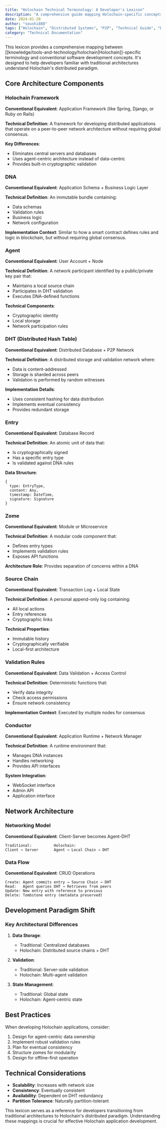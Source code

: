 ```yaml
---
title: "Holochain Technical Terminology: A Developer's Lexicon"
description: "A comprehensive guide mapping Holochain-specific concepts to conventional software development terminology, helping developers transition to distributed application development."
date: 2024-01-20
author: "soushi888"
tags: ["Holochain", "Distributed Systems", "P2P", "Technical Guide", "Development"]
category: "Technical Documentation"
---
```


This lexicon provides a comprehensive mapping between [[knowledge/tools-and-technology/holochain|Holochain]]-specific terminology and conventional software development concepts. It's designed to help developers familiar with traditional architectures understand Holochain's distributed paradigm.

## Core Architecture Components

### Holochain Framework

**Conventional Equivalent**: Application Framework (like Spring, Django, or Ruby on Rails)

**Technical Definition**: A framework for developing distributed applications that operate on a peer-to-peer network architecture without requiring global consensus.

**Key Differences**:

- Eliminates central servers and databases
- Uses agent-centric architecture instead of data-centric
- Provides built-in cryptographic validation

### DNA

**Conventional Equivalent**: Application Schema + Business Logic Layer

**Technical Definition**: An immutable bundle containing:

- Data schemas
- Validation rules
- Business logic
- Network configuration

**Implementation Context**: Similar to how a smart contract defines rules and logic in blockchain, but without requiring global consensus.

### Agent

**Conventional Equivalent**: User Account + Node

**Technical Definition**: A network participant identified by a public/private key pair that:

- Maintains a local source chain
- Participates in DHT validation
- Executes DNA-defined functions

**Technical Components**:

- Cryptographic identity
- Local storage
- Network participation rules

### DHT (Distributed Hash Table)

**Conventional Equivalent**: Distributed Database + P2P Network

**Technical Definition**: A distributed storage and validation network where:

- Data is content-addressed
- Storage is sharded across peers
- Validation is performed by random witnesses

**Implementation Details**:

- Uses consistent hashing for data distribution
- Implements eventual consistency
- Provides redundant storage

### Entry

**Conventional Equivalent**: Database Record

**Technical Definition**: An atomic unit of data that:

- Is cryptographically signed
- Has a specific entry type
- Is validated against DNA rules

**Data Structure**:

```
{
  type: EntryType,
  content: Any,
  timestamp: DateTime,
  signature: Signature
}
```

### Zome

**Conventional Equivalent**: Module or Microservice

**Technical Definition**: A modular code component that:

- Defines entry types
- Implements validation rules
- Exposes API functions

**Architecture Role**: Provides separation of concerns within a DNA

### Source Chain

**Conventional Equivalent**: Transaction Log + Local State

**Technical Definition**: A personal append-only log containing:

- All local actions
- Entry references
- Cryptographic links

**Technical Properties**:

- Immutable history
- Cryptographically verifiable
- Local-first architecture

### Validation Rules

**Conventional Equivalent**: Data Validation + Access Control

**Technical Definition**: Deterministic functions that:

- Verify data integrity
- Check access permissions
- Ensure network consistency

**Implementation Context**: Executed by multiple nodes for consensus

### Conductor

**Conventional Equivalent**: Application Runtime + Network Manager

**Technical Definition**: A runtime environment that:

- Manages DNA instances
- Handles networking
- Provides API interfaces

**System Integration**:

- WebSocket interface
- Admin API
- Application interface

## Network Architecture

### Networking Model

**Conventional Equivalent**: Client-Server becomes Agent-DHT

```
Traditional:          Holochain:
Client → Server       Agent → Local Chain → DHT
```

### Data Flow

**Conventional Equivalent**: CRUD Operations

```
Create: Agent commits entry → Source Chain → DHT
Read:   Agent queries DHT → Retrieves from peers
Update: New entry with reference to previous
Delete: Tombstone entry (metadata preserved)
```

## Development Paradigm Shift

### Key Architectural Differences

1. **Data Storage**:
   - Traditional: Centralized databases
   - Holochain: Distributed source chains + DHT

2. **Validation**:
   - Traditional: Server-side validation
   - Holochain: Multi-agent validation

3. **State Management**:
   - Traditional: Global state
   - Holochain: Agent-centric state

## Best Practices

When developing Holochain applications, consider:

1. Design for agent-centric data ownership
2. Implement robust validation rules
3. Plan for eventual consistency
4. Structure zomes for modularity
5. Design for offline-first operation

## Technical Considerations

- **Scalability**: Increases with network size
- **Consistency**: Eventually consistent
- **Availability**: Dependent on DHT redundancy
- **Partition Tolerance**: Naturally partition-tolerant

This lexicon serves as a reference for developers transitioning from traditional architectures to Holochain's distributed paradigm. Understanding these mappings is crucial for effective Holochain application development.
